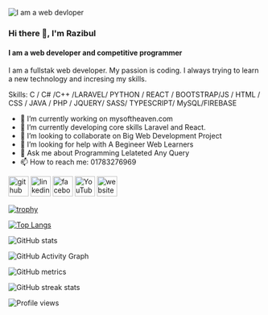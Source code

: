 ![I am a web devloper](https://media.licdn.com/dms/image/C5616AQHQLHNULqhPfA/profile-displaybackgroundimage-shrink_200_800/0/1660924050559?e=2147483647&v=beta&t=9-VAyoWTyGWMu5n5iUKcWSmj0i3Expue4Dl2GVxmO7M)
### Hi there 👋, I'm Razibul 
#### I am a web developer and competitive programmer


I am a fullstak web developer. My passion is coding. I always trying to learn a new technology and incresing my skills.

Skills: C / C# /C++ /LARAVEL/ PYTHON / REACT / BOOTSTRAP/JS / HTML / CSS / JAVA / PHP / JQUERY/ SASS/ TYPESCRIPT/ MySQL/FIREBASE

- 🔭 I’m currently working on mysoftheaven.com
- 🌱 I’m currently developing core skills Laravel and React. 
- 👯 I’m looking to collaborate on Big Web  Development Project  
- 🤔 I’m looking for help with A Begineer Web Learners 
- 💬 Ask me about Programming Lelateted Any Query  
- 📫 How to reach me: 01783276969 


[<img src='https://cdn.jsdelivr.net/npm/simple-icons@3.0.1/icons/github.svg' alt='github' height='40'>](https://github.com/razibul-649)  [<img src='https://cdn.jsdelivr.net/npm/simple-icons@3.0.1/icons/linkedin.svg' alt='linkedin' height='40'>](https://www.linkedin.com/in/md-razibul-islam-736532175/)  [<img src='https://cdn.jsdelivr.net/npm/simple-icons@3.0.1/icons/facebook.svg' alt='facebook' height='40'>](https://www.facebook.com/mdrazibul.islam.399)  [<img src='https://cdn.jsdelivr.net/npm/simple-icons@3.0.1/icons/youtube.svg' alt='YouTube' height='40'>](https://www.youtube.com/channel/zerotoinfinity)  [<img src='https://cdn.jsdelivr.net/npm/simple-icons@3.0.1/icons/icloud.svg' alt='website' height='40'>](https://hiamrazibulislamprotfolio.on.drv.tw/sajib/)  

[![trophy](https://github-profile-trophy.vercel.app/?username=razibul-649)](https://github.com/ryo-ma/github-profile-trophy)

[![Top Langs](https://github-readme-stats.vercel.app/api/top-langs/?username=razibul-649)](https://github.com/anuraghazra/github-readme-stats)

![GitHub stats](https://github-readme-stats.vercel.app/api?username=razibul-649&show_icons=true&count_private=true)  

![GitHub Activity Graph](https://activity-graph.herokuapp.com/graph?username=razibul-649)  

![GitHub metrics](https://metrics.lecoq.io/razibul-649)  

![GitHub streak stats](https://github-readme-streak-stats.herokuapp.com/?user=razibul-649)  

![Profile views](https://gpvc.arturio.dev/razibul-649)  
